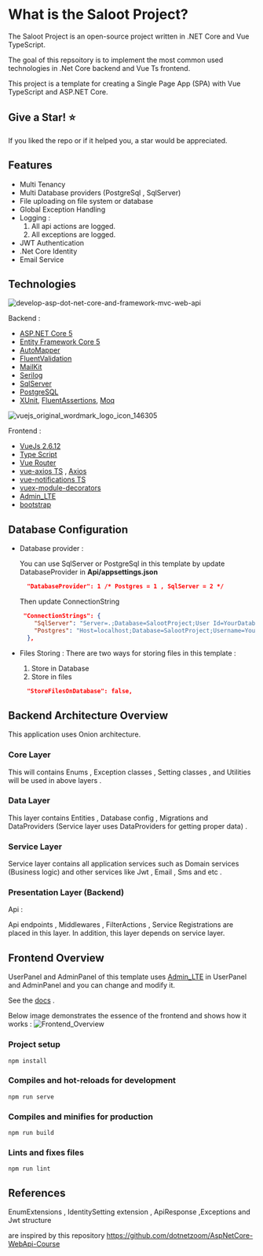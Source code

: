 What is the Saloot Project?
=====================
The Saloot Project is an open-source project written in .NET Core and Vue TypeScript.

The goal of this repsoitory is to implement the most common used technologies in .Net Core backend and Vue Ts frontend.

This project is a template for creating a Single Page App (SPA) with Vue TypeScript and ASP.NET Core.

## Give a Star! :star:
If you liked the repo or if it helped you, a star would be appreciated.

## Features
* Multi Tenancy
* Multi Database providers (PostgreSql , SqlServer)
* File uploading on file system or database
* Global Exception Handling
* Logging :
    1. All api actions are logged.
    2. All exceptions are logged.
* JWT Authentication
* .Net Core Identity
* Email Service

## Technologies

![develop-asp-dot-net-core-and-framework-mvc-web-api](https://user-images.githubusercontent.com/39926422/124902258-02652a80-dff8-11eb-9f45-e3c10d77a17f.png)

Backend :

* [ASP.NET Core 5](https://docs.microsoft.com/en-us/aspnet/core/?view=aspnetcore-5.0)
* [Entity Framework Core 5](https://docs.microsoft.com/en-us/ef/core/)
* [AutoMapper](https://automapper.org/)
* [FluentValidation](https://fluentvalidation.net/)
* [MailKit](https://www.nuget.org/packages/MailKit/)
* [Serilog](https://serilog.net/)
* [SqlServer](https://www.microsoft.com/en-us/sql-server/sql-server-2019)
* [PostgreSQL](https://www.postgresql.org/)
* [XUnit](https://xunit.net/), [FluentAssertions](https://fluentassertions.com/), [Moq](https://github.com/moq)

![vuejs_original_wordmark_logo_icon_146305](https://user-images.githubusercontent.com/39926422/124902999-c088b400-dff8-11eb-982f-0d8a95f8ccf1.png)

Frontend :

* [VueJs 2.6.12](https://vuejs.org/) 
* [Type Script](https://www.typescriptlang.org/)
* [Vue Router](https://router.vuejs.org/)
* [vue-axios TS](https://www.npmjs.com/package/vue-axios) , [Axios](https://github.com/axios/axios)
* [vue-notifications TS](https://www.npmjs.com/package/vue-notification)
* [vuex-module-decorators](https://www.npmjs.com/package/vuex-module-decorators)
* [Admin_LTE](https://adminlte.io/)
* [bootstrap](https://getbootstrap.com/)

## Database Configuration
* Database provider :

    You can use SqlServer or PostgreSql in this template by update DatabaseProvider in **Api/appsettings.json** 
    ```json
      "DatabaseProvider": 1 /* Postgres = 1 , SqlServer = 2 */
    ```
    Then update ConnectionString 
    ```json
     "ConnectionStrings": {
        "SqlServer": "Server=.;Database=SalootProject;User Id=YourDatabaseId;Password=YourDatabasePassword",
        "Postgres": "Host=localhost;Database=SalootProject;Username=YourDatabaseUsername;Password=YourDatabasePassword"
      },
    ```

* Files Storing :
    There are two ways for storing files in this template :
    1. Store in Database
    2. Store in files

    ```json
      "StoreFilesOnDatabase": false,
    ```

## Backend Architecture Overview

This application uses Onion architecture.

### Core Layer
This will contains Enums , Exception classes , Setting classes , and Utilities will be used in above layers .

### Data Layer
This layer contains Entities , Database config , Migrations and DataProviders (Service layer uses DataProviders for getting proper data) .

### Service Layer
Service layer contains all application services such as Domain services (Business logic) and other services like Jwt , Email , Sms and etc .

### Presentation Layer (Backend)

Api :

Api endpoints , Middlewares , FilterActions , Service Registrations are placed in this layer.
In addition, this layer depends on service layer.

## Frontend Overview
UserPanel and AdminPanel of this template uses [Admin_LTE](https://adminlte.io/) in UserPanel and AdminPanel and you can change and modify it.

See the [docs](https://adminlte.io/docs/2.4/installation#) .


Below image demonstrates the essence of the frontend and shows how it works :
![Frontend_Overview](https://user-images.githubusercontent.com/39926422/121818798-97e1f880-cc9e-11eb-944f-d20df0853c18.png)

### Project setup
```
npm install
```

### Compiles and hot-reloads for development
```
npm run serve
```

### Compiles and minifies for production
```
npm run build
```

### Lints and fixes files
```
npm run lint
```


## References

EnumExtensions , IdentitySetting extension , ApiResponse ,Exceptions and Jwt structure

are inspired by this repository
https://github.com/dotnetzoom/AspNetCore-WebApi-Course
